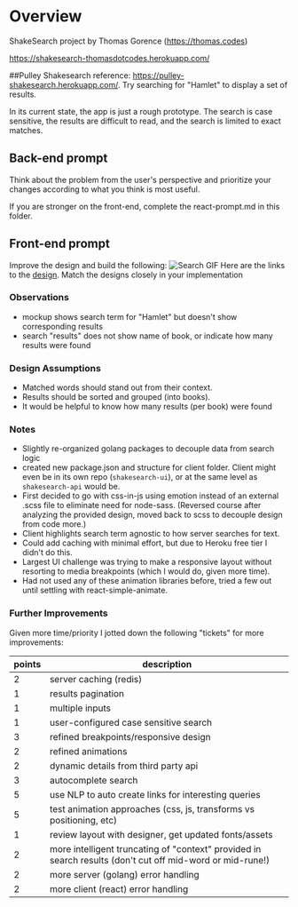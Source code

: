 # Overview
ShakeSearch project by Thomas Gorence (https://thomas.codes)

https://shakesearch-thomasdotcodes.herokuapp.com/

##Pulley Shakesearch reference:
https://pulley-shakesearch.herokuapp.com/. Try searching for "Hamlet" to display
a set of results.

In its current state, the app is just a rough prototype. The search is
case sensitive, the results are difficult to read, and the search is limited to
exact matches.

## Back-end prompt
Think about the problem from the user's perspective and prioritize your changes according
to what you think is most useful.

If you are stronger on the front-end, complete the react-prompt.md in this
folder.

## Front-end prompt
Improve the design and build the following:
![Search GIF](shakespearetest.gif)
Here are the links to the [design](https://www.figma.com/file/Q0VfmCutWFayWMDtoLEW0Q/InvestorBook-iterations?node-id=0%3A1). Match the designs closely in your implementation

### Observations
* mockup shows search term for "Hamlet" but doesn't show corresponding results
* search "results" does not show name of book, or indicate how many results were found

### Design Assumptions
* Matched words should stand out from their context.
* Results should be sorted and grouped (into books).
* It would be helpful to know how many results (per book) were found

### Notes
* Slightly re-organized golang packages to decouple data from search logic
* created new package.json and structure for client folder. Client might even be in its own repo (`shakesearch-ui`), or at the same level as `shakesearch-api` would be.
* First decided to go with css-in-js using emotion instead of an external .scss file to eliminate need for node-sass. (Reversed course after analyzing the provided design, moved back to scss to decouple design from code more.)
* Client highlights search term agnostic to how server searches for text.
* Could add caching with minimal effort, but due to Heroku free tier I didn't do this.
* Largest UI challenge was trying to make a responsive layout without resorting to media breakpoints (which I would do, given more time).
* Had not used any of these animation libraries before, tried a few out until settling with react-simple-animate.

### Further Improvements
Given more time/priority I jotted down the following "tickets" for more improvements:

| points | description              |
|--------|--------------------------|
| 2      | server caching (redis)   |
| 1      | results pagination       |
| 1      | multiple inputs          |
| 1      | user-configured case sensitive search|
| 3      | refined breakpoints/responsive design|
| 2      | refined animations|
| 2      | dynamic details from third party api|
| 3      | autocomplete search|
| 5      | use NLP to auto create links for interesting queries |
| 5      | test animation approaches (css, js, transforms vs positioning, etc) |
| 1      | review layout with designer, get updated fonts/assets       |
| 2      | more intelligent truncating of "context" provided in search results (don't cut off mid-word or mid-rune!) |
| 2      | more server (golang) error handling|
| 2      | more client (react) error handling|